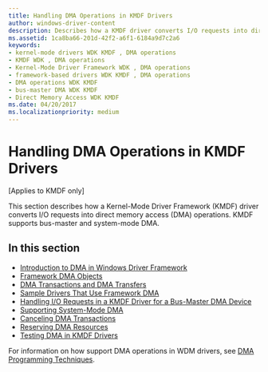 ```yaml
---
title: Handling DMA Operations in KMDF Drivers
author: windows-driver-content
description: Describes how a KMDF driver converts I/O requests into direct memory access (DMA) operations. KMDF supports bus-master and system-mode DMA.
ms.assetid: 1ca8ba66-201d-42f2-a6f1-6184a9d7c2a6
keywords:
- kernel-mode drivers WDK KMDF , DMA operations
- KMDF WDK , DMA operations
- Kernel-Mode Driver Framework WDK , DMA operations
- framework-based drivers WDK KMDF , DMA operations
- DMA operations WDK KMDF
- bus-master DMA WDK KMDF
- Direct Memory Access WDK KMDF
ms.date: 04/20/2017
ms.localizationpriority: medium
---
```


# Handling DMA Operations in KMDF Drivers


\[Applies to KMDF only\]

This section describes how a Kernel-Mode Driver Framework (KMDF) driver converts I/O requests into direct memory access (DMA) operations. KMDF supports bus-master and system-mode DMA.




## In this section


-   [Introduction to DMA in Windows Driver Framework](introduction-to-dma-in-windows-driver-framework.md)
-   [Framework DMA Objects](framework-dma-objects.md)
-   [DMA Transactions and DMA Transfers](dma-transactions-and-dma-transfers.md)
-   [Sample Drivers That Use Framework DMA](sample-drivers-that-use-framework-dma.md)
-   [Handling I/O Requests in a KMDF Driver for a Bus-Master DMA Device](handling-i-o-requests-in-a-kmdf-driver-for-a-bus-master-dma-device.md)
-   [Supporting System-Mode DMA](supporting-system-mode-dma.md)
-   [Canceling DMA Transactions](canceling-dma-transactions.md)
-   [Reserving DMA Resources](reserving-dma-resources.md)
-   [Testing DMA in KMDF Drivers](testing-dma-in-kmdf-drivers.md)

For information on how support DMA operations in WDM drivers, see [DMA Programming Techniques](https://msdn.microsoft.com/library/windows/hardware/ff544074).

 

 





